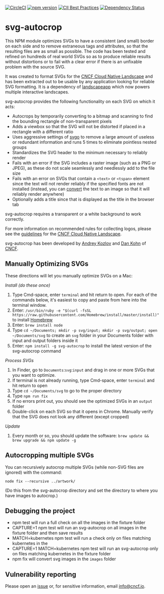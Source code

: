 [![CircleCI](https://img.shields.io/circleci/project/github/cncf/svg-autocrop/master.svg?logo=circleci)](https://circleci.com/gh/cncf/svg-autocrop) [![npm version](https://img.shields.io/npm/v/svg-autocrop.svg)](https://www.npmjs.com/package/svg-autocrop) [![CII Best Practices](https://bestpractices.coreinfrastructure.org/projects/2450/badge)](https://bestpractices.coreinfrastructure.org/projects/2450) [![Dependency Status](https://img.shields.io/david/cncf/svg-autocrop.svg?style=flat-square)](https://david-dm.org/cncf/svg-autocrop)

# svg-autocrop

This NPM module optimizes SVGs to have a consistent (and small) border on each side
and to remove extraneous tags and attributes, so that the resulting files are as small
as possible. The code has been tested and refined on hundreds of real world SVGs so as
to produce reliable results without distortions or to fail with a clear error if there
is an unfixable problem with the source SVG.

It was created to format SVGs for the [CNCF Cloud Native Landscape](https://landscape.cncf.io)
and has been extracted out to be usable by any application looking for reliable SVG
formatting. It is a dependency of [landscapeapp](https://github.com/cncf/landscapeapp)
which now powers multiple interactive landscapes.

svg-autocrop provides the following functionality on each SVG on which it acts:
* Autocrops by temporarily converting to a bitmap and scanning to find the bounding rectangle of
non-transparent pixels
* Adds a viewbox so that the SVG will not be distorted if placed in a rectangle with
a different ratio
* Uses aggressive settings of [svgo](https://github.com/svg/svgo) to remove a large
amount of useless or redundant information and runs 5 times to eliminate pointless nested groups
* Standardizes the SVG header to the minimum necessary to reliably render
* Fails with an error if the SVG includes a raster image (such as a PNG or JPEG), as
these do not scale seamlessly and needlessly add to the file size
* Fails with an error on SVGs that contain a `<text>` or `<tspan>` element since the
text will not render reliably if the specified fonts are not installed (instead, you
can [convert](https://github.com/cncf/landscape#proper-svgs) the text to an image so that
it will reliably render anywhere)
* Optionally adds a title since that is displayed as the title in the browser tab

svg-autocrop requires a transparent or a white background to work correctly.

For more information on recommended rules for collecting logos, please see the [guidelines](https://github.com/cncf/landscape#logos) for the [CNCF Cloud Native Landscape](https://landscape.cncf.io).

svg-autocrop has been developed by [Andrey Kozlov](https://github.com/ZeusTheTrueGod) and [Dan Kohn](https://www.dankohn.com) of [CNCF](https://www.cncf.io).

## Manually Optimizing SVGs

These directions will let you manually optimize SVGs on a Mac:

*Install (do these once)*
1. Type Cmd-space, enter `terminal` and hit return to open. For each of the commands below, it's easiest to copy and paste from here into the terminal window.
1. Enter: `/usr/bin/ruby -e "$(curl -fsSL https://raw.githubusercontent.com/Homebrew/install/master/install)"` to install [Homebrew](https://brew.sh/)
1. Enter: `brew install node`
1. Type `cd ~/Documents; mkdir -p svg/input; mkdir -p svg/output; open ~/Documents/svg` to create an `svg` folder in your Documents folder with input and output folders inside it
1. Enter: `npm install -g svg-autocrop` to install the latest version of the svg-autocrop command

*Process SVGs*
1. In Finder, go to `Documents`:`svg`:`input` and drag in one or more SVGs that you want to optimize.
1. If terminal is not already running, type Cmd-space, enter `terminal` and hit return to open
1. Type `cd ~/Documents/svg` to go to the proper directory
1. Type `npm run fix`
1. If no errors print out, you should see the optimized SVGs in an `output` folder
1. Double-click on each SVG so that it opens in Chrome. Manually verify that the SVG does not look any different (except cropped)

*Update*
1. Every month or so, you should update the software: `brew update && brew upgrade && npm update -g`

## Autocropping multiple SVGs

You can recursively autocrop multiple SVGs (while non-SVG files are ignored) with the command:

`node fix --recursive ../artwork/`

(Do this from the svg-autocrop directory and set the directory to where you have images to autocrop.)

## Debugging the project
* npm test will run a full check on all the images in the fixture folder
* CAPTURE=1 npm test will run an svg-autocrop on all images in the fixture
folder and then save results
* MATCH=kubernetes npm test will run a check only on files matching kubernetes in the
* CAPTURE=1 MATCH=kubernetes npm test will run an svg-autocrop only on files matching kubernetes in the
fixture folder
* npm fix will convert svg images in the `images` folder


## Vulnerability reporting

Please open an [issue](https://github.com/cncf/svg-autocrop/issues/new) or, for sensitive information, email info@cncf.io.
